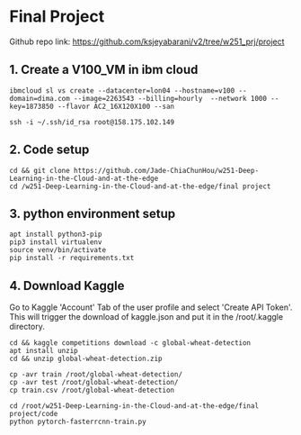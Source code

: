 # Final Project
Github repo link: https://github.com/ksjeyabarani/v2/tree/w251_prj/project 

## 1. Create a V100_VM in ibm cloud
```
ibmcloud sl vs create --datacenter=lon04 --hostname=v100 --domain=dima.com --image=2263543 --billing=hourly  --network 1000 --key=1873850 --flavor AC2_16X120X100 --san

ssh -i ~/.ssh/id_rsa root@158.175.102.149
```

## 2. Code setup
```
cd && git clone https://github.com/Jade-ChiaChunHou/w251-Deep-Learning-in-the-Cloud-and-at-the-edge
cd /w251-Deep-Learning-in-the-Cloud-and-at-the-edge/final project
```

## 3. python environment setup
```
apt install python3-pip
pip3 install virtualenv
source venv/bin/activate
pip install -r requirements.txt
```

## 4. Download Kaggle 

Go to Kaggle 'Account' Tab of the user profile and select 'Create API Token'. This will trigger the download of kaggle.json and put it in the /root/.kaggle directory.

```
cd && kaggle competitions download -c global-wheat-detection
apt install unzip
cd && unzip global-wheat-detection.zip
```

```
cp -avr train /root/global-wheat-detection/
cp -avr test /root/global-wheat-detection/
cp train.csv /root/global-wheat-detection

cd /root/w251-Deep-Learning-in-the-Cloud-and-at-the-edge/final project/code
python pytorch-fasterrcnn-train.py

```



